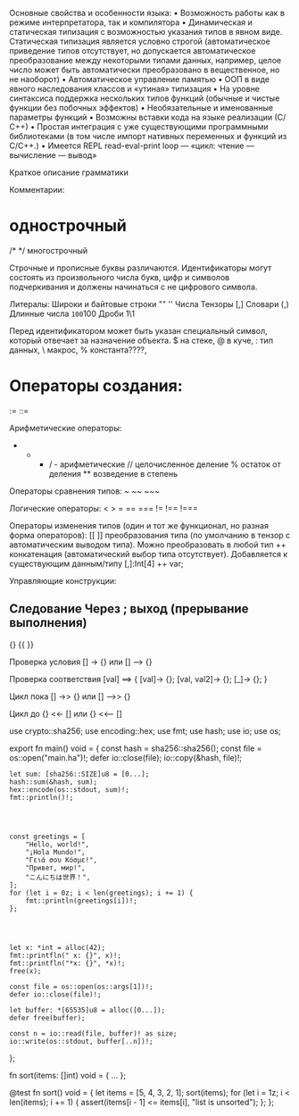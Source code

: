 Основные свойства и особенности языка:
    • Возможность работы как в режиме интерпретатора, так и компилятора 
    • Динамическая и статическая типизация с возможностью указания типов в явном виде. Статическая типизация является условно строгой (автоматическое приведение типов отсутствует, но допускается автоматическое преобразование между некоторыми типами данных, например, целое число может быть автоматически преобразовано в вещественное, но не наоборот) 
    • Автоматическое управление памятью 
    • ООП в виде явного наследования классов и «утиная» типизация 
    • На уровне синтаксиса поддержка нескольких типов функций (обычные и чистые функции без побочных эффектов) 
    • Необязательные и именованные параметры функций 
    • Возможны вставки кода на языке реализации (С/С++) 
    • Простая интеграция с уже существующими программными библиотеками (в том числе импорт нативных переменных и функций из С/С++.) 
    • Имеется REPL read-eval-print loop — «цикл: чтение — вычисление — вывод» 

Краткое описание грамматики 

Комментарии:
# однострочный
/* */ многострочный

Строчные и прописные буквы различаются. 
Идентификаторы могут состоять из произвольного числа букв, цифр и символов подчеркивания и должены начинаться с не цифрового символа.

Литералы:
Широки и байтовые строки "" ''
Числа 
Тензоры [,]
Словари (,)
Длинные числа `100`100
Дроби  1\1

Перед идентификатором может быть указан специальный символ, который отвечает за назначение объекта.
$ на стеке, @ в куче, : тип данных, \ макрос, % константа????,

Операторы создания:
= 
:=
::=


Арифметические операторы:
+ - * / - арифметические 
// целочисленное деление
%  остаток от деления
** возведение в степень

Операторы сравнения типов:
~ ~~  ~~~

Логические операторы:
< > = == === != !== !===

Операторы изменения типов (один и тот же функционал, но разная форма операторов):
[[ ]] преобразования типа (по умолчанию в тензор с автоматическим выводом типа). Можно преобразовать в любой тип
++  конкатенация (автоматический выбор типа отсутствует). Добавляется к существующим данным/типу
[,]:Int[4] ++ var;

Управляющие конструкции:

Следование
Через ;
выход (прерывание выполнения) 
--
{}
{{ }}

Проверка условия
[] -> {} или [] --> {}

Проверка соответствия
[val] ==> {
  [val]-> {};
  [val, val2]-> {};
  [_]-> {};
}

Цикл пока
[] ->> {} или [] -->> {}

Цикл до
{} <<- [] или {} <<-- []


   use crypto::sha256;
   use encoding::hex;
   use fmt;
   use hash;
   use io;
   use os;

   export fn main() void = {
	const hash = sha256::sha256();
	const file = os::open("main.ha")!;
	defer io::close(file);
	io::copy(&hash, file)!;

	let sum: [sha256::SIZE]u8 = [0...];
	hash::sum(&hash, sum);
	hex::encode(os::stdout, sum)!;
	fmt::println()!;




	const greetings = [
		"Hello, world!",
		"¡Hola Mundo!",
		"Γειά σου Κόσμε!",
		"Привет, мир!",
		"こんにちは世界！",
	];
	for (let i = 0z; i < len(greetings); i += 1) {
		fmt::println(greetings[i])!;
	};




	let x: *int = alloc(42);
	fmt::printfln(" x: {}", x)!;
	fmt::printfln("*x: {}", *x)!;
	free(x);

	const file = os::open(os::args[1])!;
	defer io::close(file)!;

	let buffer: *[65535]u8 = alloc([0...]);
	defer free(buffer);

	const n = io::read(file, buffer)! as size;
	io::write(os::stdout, buffer[..n])!;

   };

   fn sort(items: []int) void = {
      ...
   };

   @test fn sort() void = {
	let items = [5, 4, 3, 2, 1];
	sort(items);
	for (let i = 1z; i < len(items); i += 1) {
		assert(items[i - 1] <= items[i], "list is unsorted");
	};
   };